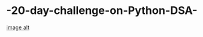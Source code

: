 # -20-day-challenge-on-Python-DSA-
[image alt](https://github.com/rohanxmagar/-20-day-challenge-on-Python-DSA-/blob/a9b844283dca8726ea5c199c1790725d27385d41/Screenshot%202024-12-09%20104627.png)
